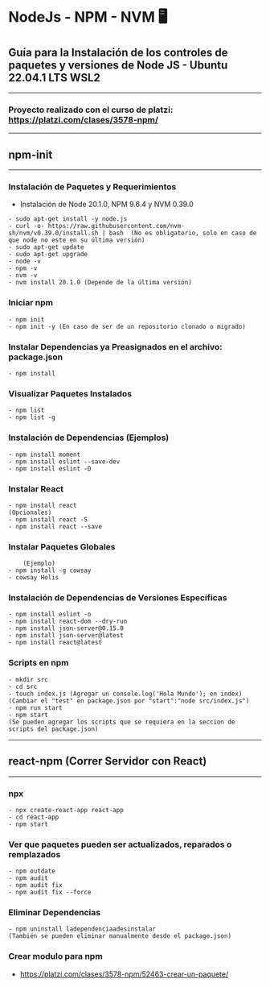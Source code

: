 # NodeJs - NPM - NVM 🖥️
## Guía para la Instalación de los controles de paquetes y versiones de Node JS - Ubuntu 22.04.1 LTS WSL2
___
### Proyecto realizado con el curso de platzi: https://platzi.com/clases/3578-npm/
___
## npm-init
---
### Instalación de Paquetes y Requerimientos
- Instalación de Node 20.1.0, NPM 9.6.4 y NVM 0.39.0
~~~
- sudo apt-get install -y node.js
- curl -o- https://raw.githubusercontent.com/nvm-sh/nvm/v0.39.0/install.sh | bash  (No es obligatorio, solo en caso de que node no este en su última versión)
- sudo apt-get update
- sudo apt-get upgrade
- node -v
- npm -v
- nvm -v
- nvm install 20.1.0 (Depende de la última versión)
~~~
### Iniciar npm
~~~
- npm init
- npm init -y (En caso de ser de un repositorio clonado o migrado)
~~~
### Instalar Dependencias ya Preasignados en el archivo: package.json
~~~
- npm install
~~~
### Visualizar Paquetes Instalados
~~~
- npm list 
- npm list -g
~~~
### Instalación de Dependencias (Ejemplos)
~~~
- npm install moment
- npm install eslint --save-dev
- npm install eslint -D
~~~
### Instalar React
~~~
- npm install react
(Opcionales)
- npm install react -S
- npm install react --save
~~~
### Instalar Paquetes Globales
~~~
    (Ejemplo)
- npm install -g cowsay
- cowsay Holis
~~~
### Instalación de Dependencias de Versiones Específicas
~~~
- npm install eslint -o
- npm install react-dom --dry-run
- npm install json-server@0.15.0
- npm install json-server@latest
- npm install react@latest
~~~
### Scripts en npm
~~~
- mkdir src
- cd src
- touch index.js (Agregar un console.log('Hola Mundo'); en index)
(Cambiar el "test" en package.json por "start":"node src/index.js")
- npm run start
- npm start
(Se pueden agregar los scripts que se requiera en la seccion de scripts del package.json)
~~~
---
## react-npm (Correr Servidor con React)
---
### npx
~~~
- npx create-react-app react-app
- cd react-app
- npm start
~~~
### Ver que paquetes pueden ser actualizados, reparados o remplazados
~~~
- npm outdate
- npm audit 
- npm audit fix
- npm audit fix --force
~~~
### Eliminar Dependencias
~~~
- npm uninstall ladependenciaadesinstalar
(También se pueden eliminar manualmente desde el package.json)
~~~
### Crear modulo para npm
- https://platzi.com/clases/3578-npm/52463-crear-un-paquete/